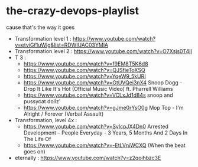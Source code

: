 # the-crazy-devops-playlist

cause that's the way it goes

* Transformation level 1 : https://www.youtube.com/watch?v=etviGf1uWlg&list=RDWIUAC03YMlA
* Transformation level 2 : https://www.youtube.com/watch?v=O7Xsjs0T4jI
* T 3 : 
  * https://www.youtube.com/watch?v=f9EM8T5K6d8
  * https://www.youtube.com/watch?v=QJSfieToXSQ
  * https://www.youtube.com/watch?v=YqeW9_5kURI
  * https://www.youtube.com/watch?v=GtUVQei3nX4 Snoop Dogg - Drop It Like It's Hot (Official Music Video) ft. Pharrell Williams
  * https://www.youtube.com/watch?v=VCLxJd1d84s snoop and pussycat dollz'
  * https://www.youtube.com/watch?v=gJme0rYsO0g Mop Top - I'm Alright / Forever (Verbal Assault)
* Transformation, level 4x :
  * https://www.youtube.com/watch?v=SvlcpJX4Dn0 Arrested Development ‎– People Everyday - 3 Years, 5 Months And 2 Days In The Life Of
  * https://www.youtube.com/watch?v=-EtLVniWCXQ (When the beat goes on)
* eternally : https://www.youtube.com/watch?v=z2qoihbzc3E

